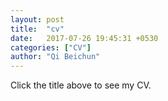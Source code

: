 ```yaml
---
layout: post
title:  "cv"
date:   2017-07-26 19:45:31 +0530
categories: ["CV"]
author: "Qi Beichun"
---
```

Click the title above to see my CV.
